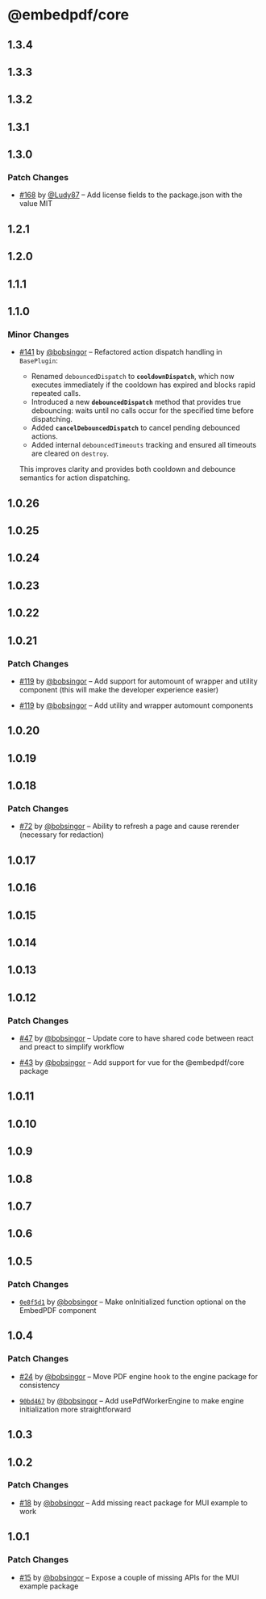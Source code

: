 # @embedpdf/core

## 1.3.4

## 1.3.3

## 1.3.2

## 1.3.1

## 1.3.0

### Patch Changes

- [#168](https://github.com/embedpdf/embed-pdf-viewer/pull/168) by [@Ludy87](https://github.com/Ludy87) – Add license fields to the package.json with the value MIT

## 1.2.1

## 1.2.0

## 1.1.1

## 1.1.0

### Minor Changes

- [#141](https://github.com/embedpdf/embed-pdf-viewer/pull/141) by [@bobsingor](https://github.com/bobsingor) – Refactored action dispatch handling in `BasePlugin`:

  - Renamed `debouncedDispatch` to **`cooldownDispatch`**, which now executes immediately if the cooldown has expired and blocks rapid repeated calls.
  - Introduced a new **`debouncedDispatch`** method that provides true debouncing: waits until no calls occur for the specified time before dispatching.
  - Added **`cancelDebouncedDispatch`** to cancel pending debounced actions.
  - Added internal `debouncedTimeouts` tracking and ensured all timeouts are cleared on `destroy`.

  This improves clarity and provides both cooldown and debounce semantics for action dispatching.

## 1.0.26

## 1.0.25

## 1.0.24

## 1.0.23

## 1.0.22

## 1.0.21

### Patch Changes

- [#119](https://github.com/embedpdf/embed-pdf-viewer/pull/119) by [@bobsingor](https://github.com/bobsingor) – Add support for automount of wrapper and utility component (this will make the developer experience easier)

- [#119](https://github.com/embedpdf/embed-pdf-viewer/pull/119) by [@bobsingor](https://github.com/bobsingor) – Add utility and wrapper automount components

## 1.0.20

## 1.0.19

## 1.0.18

### Patch Changes

- [#72](https://github.com/embedpdf/embed-pdf-viewer/pull/72) by [@bobsingor](https://github.com/bobsingor) – Ability to refresh a page and cause rerender (necessary for redaction)

## 1.0.17

## 1.0.16

## 1.0.15

## 1.0.14

## 1.0.13

## 1.0.12

### Patch Changes

- [#47](https://github.com/embedpdf/embed-pdf-viewer/pull/47) by [@bobsingor](https://github.com/bobsingor) – Update core to have shared code between react and preact to simplify workflow

- [#43](https://github.com/embedpdf/embed-pdf-viewer/pull/43) by [@bobsingor](https://github.com/bobsingor) – Add support for vue for the @embedpdf/core package

## 1.0.11

## 1.0.10

## 1.0.9

## 1.0.8

## 1.0.7

## 1.0.6

## 1.0.5

### Patch Changes

- [`0e8f5d1`](https://github.com/embedpdf/embed-pdf-viewer/commit/0e8f5d1da3a331d00e1310d9f4249028f2d731b9) by [@bobsingor](https://github.com/bobsingor) – Make onInitialized function optional on the EmbedPDF component

## 1.0.4

### Patch Changes

- [#24](https://github.com/embedpdf/embed-pdf-viewer/pull/24) by [@bobsingor](https://github.com/bobsingor) – Move PDF engine hook to the engine package for consistency

- [`90bd467`](https://github.com/embedpdf/embed-pdf-viewer/commit/90bd46772b83b9b87b5c5886646193f308e7fdad) by [@bobsingor](https://github.com/bobsingor) – Add usePdfWorkerEngine to make engine initialization more straightforward

## 1.0.3

## 1.0.2

### Patch Changes

- [#18](https://github.com/embedpdf/embed-pdf-viewer/pull/18) by [@bobsingor](https://github.com/bobsingor) – Add missing react package for MUI example to work

## 1.0.1

### Patch Changes

- [#15](https://github.com/embedpdf/embed-pdf-viewer/pull/15) by [@bobsingor](https://github.com/bobsingor) – Expose a couple of missing APIs for the MUI example package
